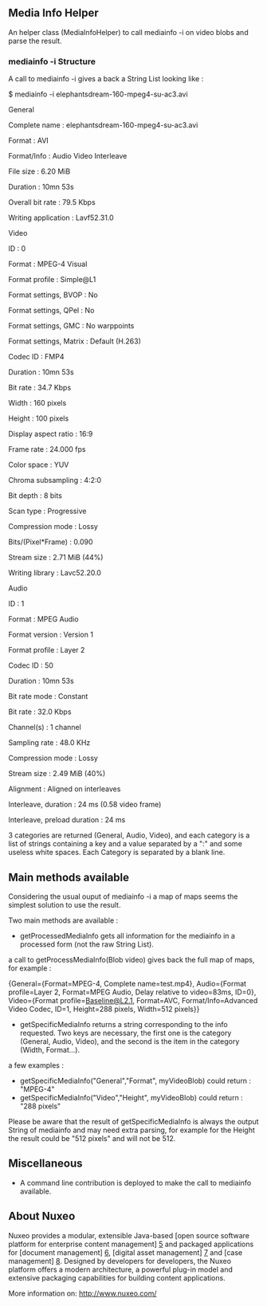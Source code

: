 ## Media Info Helper

An helper class (MediaInfoHelper) to call mediainfo -i on video blobs and parse the result.

### mediainfo -i Structure
A call to mediainfo -i gives a back a String List looking like :

$ mediainfo -i elephantsdream-160-mpeg4-su-ac3.avi 

General

Complete name                            : elephantsdream-160-mpeg4-su-ac3.avi

Format                                   : AVI

Format/Info                              : Audio Video Interleave

File size                                : 6.20 MiB

Duration                                 : 10mn 53s

Overall bit rate                         : 79.5 Kbps

Writing application                      : Lavf52.31.0


Video

ID                                       : 0

Format                                   : MPEG-4 Visual

Format profile                           : Simple@L1

Format settings, BVOP                    : No

Format settings, QPel                    : No

Format settings, GMC                     : No warppoints

Format settings, Matrix                  : Default (H.263)

Codec ID                                 : FMP4

Duration                                 : 10mn 53s

Bit rate                                 : 34.7 Kbps

Width                                    : 160 pixels

Height                                   : 100 pixels

Display aspect ratio                     : 16:9

Frame rate                               : 24.000 fps

Color space                              : YUV

Chroma subsampling                       : 4:2:0

Bit depth                                : 8 bits

Scan type                                : Progressive

Compression mode                         : Lossy

Bits/(Pixel*Frame)                       : 0.090

Stream size                              : 2.71 MiB (44%)

Writing library                          : Lavc52.20.0


Audio

ID                                       : 1

Format                                   : MPEG Audio

Format version                           : Version 1

Format profile                           : Layer 2

Codec ID                                 : 50

Duration                                 : 10mn 53s

Bit rate mode                            : Constant

Bit rate                                 : 32.0 Kbps

Channel(s)                               : 1 channel

Sampling rate                            : 48.0 KHz

Compression mode                         : Lossy

Stream size                              : 2.49 MiB (40%)

Alignment                                : Aligned on interleaves

Interleave, duration                     : 24 ms (0.58 video frame)

Interleave, preload duration             : 24 ms


3 categories are returned (General, Audio, Video), and each category is a list of strings containing a key and a value separated by a ":" and some useless white spaces. Each Category is separated by a blank line.

## Main methods available

Considering the usual ouput of mediainfo -i a map of maps seems the simplest solution to use the result.

Two main methods are available : 

- getProcessedMediaInfo gets all information for the mediainfo in a processed form (not the raw String List).

a call to getProcessMediaInfo(Blob video) gives back the full map of maps, for example : 

{General={Format=MPEG-4, Complete name=test.mp4}, Audio={Format profile=Layer 2, Format=MPEG Audio, Delay relative to video=83ms, ID=0}, Video={Format profile=Baseline@L2.1, Format=AVC, Format/Info=Advanced Video Codec, ID=1, Height=288 pixels, Width=512 pixels}}

- getSpecificMediaInfo returns a string corresponding to the info requested. Two keys are necessary, the first one is the category (General, Audio, Video), and the second is the item in the category (Width, Format...). 

a few examples : 

- getSpecificMediaInfo("General","Format", myVideoBlob) could return : "MPEG-4"
- getSpecificMediaInfo("Video","Height", myVideoBlob) could return : "288 pixels"

Please be aware that the result of getSpecificMediaInfo is always the output String of mediainfo and may need extra parsing, for example for the Height the result could be "512 pixels" and will not be 512.

## Miscellaneous 
- A command line contribution is deployed to make the call to mediainfo available.

## About Nuxeo

Nuxeo provides a modular, extensible Java-based [open source software
platform for enterprise content management] [5] and packaged applications
for [document management] [6], [digital asset management] [7] and
[case management] [8]. Designed by developers for developers, the Nuxeo
platform offers a modern architecture, a powerful plug-in model and
extensive packaging capabilities for building content applications.

[5]: http://www.nuxeo.com/en/products/ep
[6]: http://www.nuxeo.com/en/products/document-management
[7]: http://www.nuxeo.com/en/products/dam
[8]: http://www.nuxeo.com/en/products/case-management

More information on: <http://www.nuxeo.com/>
